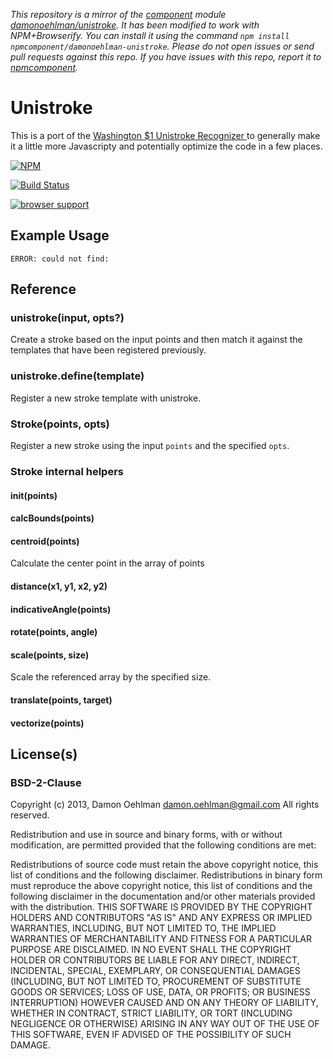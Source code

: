 *This repository is a mirror of the [component](http://component.io) module [damonoehlman/unistroke](http://github.com/damonoehlman/unistroke). It has been modified to work with NPM+Browserify. You can install it using the command `npm install npmcomponent/damonoehlman-unistroke`. Please do not open issues or send pull requests against this repo. If you have issues with this repo, report it to [npmcomponent](https://github.com/airportyh/npmcomponent).*
# Unistroke

This is a port of the [
Washington $1 Unistroke Recognizer
](http://depts.washington.edu/aimgroup/proj/dollar/index.html) to generally make it a little
more Javascripty and potentially optimize the code in a few places.


[![NPM](https://nodei.co/npm/unistroke.png)](https://nodei.co/npm/unistroke/)

[![Build Status](https://travis-ci.org/DamonOehlman/unistroke.png?branch=master)](https://travis-ci.org/DamonOehlman/unistroke)

[![browser support](https://ci.testling.com/DamonOehlman/unistroke.png)](https://ci.testling.com/DamonOehlman/unistroke)


## Example Usage

```
ERROR: could not find: 
```

## Reference

### unistroke(input, opts?)

Create a stroke based on the input points and then match it against
the templates that have been registered previously.

### unistroke.define(template)

Register a new stroke template with unistroke.

### Stroke(points, opts)

Register a new stroke using the input `points` and the specified `opts`.

### Stroke internal helpers

#### init(points)

#### calcBounds(points)

#### centroid(points)

Calculate the center point in the array of points

#### distance(x1, y1, x2, y2)

#### indicativeAngle(points)

#### rotate(points, angle)

#### scale(points, size)

Scale the referenced array by the specified size.

#### translate(points, target)

#### vectorize(points)

## License(s)

### BSD-2-Clause

Copyright (c) 2013, Damon Oehlman <damon.oehlman@gmail.com>
All rights reserved.

Redistribution and use in source and binary forms, with or without modification, are permitted provided that the following conditions are met:

Redistributions of source code must retain the above copyright notice, this list of conditions and the following disclaimer.
Redistributions in binary form must reproduce the above copyright notice, this list of conditions and the following disclaimer in the documentation and/or other materials provided with the distribution.
THIS SOFTWARE IS PROVIDED BY THE COPYRIGHT HOLDERS AND CONTRIBUTORS "AS IS" AND ANY EXPRESS OR IMPLIED WARRANTIES, INCLUDING, BUT NOT LIMITED TO, THE IMPLIED WARRANTIES OF MERCHANTABILITY AND FITNESS FOR A PARTICULAR PURPOSE ARE DISCLAIMED. IN NO EVENT SHALL THE COPYRIGHT HOLDER OR CONTRIBUTORS BE LIABLE FOR ANY DIRECT, INDIRECT, INCIDENTAL, SPECIAL, EXEMPLARY, OR CONSEQUENTIAL DAMAGES (INCLUDING, BUT NOT LIMITED TO, PROCUREMENT OF SUBSTITUTE GOODS OR SERVICES; LOSS OF USE, DATA, OR PROFITS; OR BUSINESS INTERRUPTION) HOWEVER CAUSED AND ON ANY THEORY OF LIABILITY, WHETHER IN CONTRACT, STRICT LIABILITY, OR TORT (INCLUDING NEGLIGENCE OR OTHERWISE) ARISING IN ANY WAY OUT OF THE USE OF THIS SOFTWARE, EVEN IF ADVISED OF THE POSSIBILITY OF SUCH DAMAGE.
